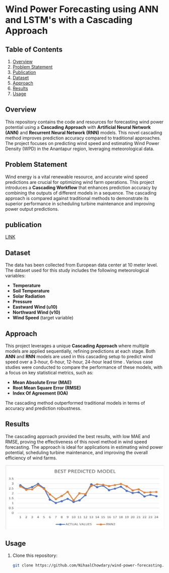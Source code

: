 
# Wind Power Forecasting using ANN and LSTM's with a Cascading Approach

## Table of Contents

1. [Overview](#overview)
2. [Problem Statement](#problem-statement)
3. [Publication](#publication)
4. [Dataset](#dataset)
5. [Approach](#approach)
6. [Results](#results)
7. [Usage](#usage)


## Overview
This repository contains the code and resources for forecasting wind power potential using a **Cascading Approach** with **Artificial Neural Network (ANN)** and **Recurrent Neural Network (RNN)** models. This novel cascading method improves prediction accuracy compared to traditional approaches. The project focuses on predicting wind speed and estimating Wind Power Density (WPD) in the Anantapur region, leveraging meteorological data.

## Problem Statement
Wind energy is a vital renewable resource, and accurate wind speed predictions are crucial for optimizing wind farm operations. This project introduces a **Cascading Workflow** that enhances prediction accuracy by combining the outputs of different models in a sequence. The cascading approach is compared against traditional methods to demonstrate its superior performance in scheduling turbine maintenance and improving power output predictions.

## publication
[LINK](https://github.com/NihaalChowdary/Wind-speed-prediction/blob/main/Chowdary_2023_J._Phys.__Conf._Ser._2471_012029.pdf)

## Dataset
The data has been collected from European data center at 10 meter level.
The dataset used for this study includes the following meteorological variables:
- **Temperature**
- **Soil Temperature**
- **Solar Radiation**
- **Pressure**
- **Eastward Wind (u10)**
- **Northward Wind (v10)**
- **Wind Speed** (target variable)

## Approach
This project leverages a unique **Cascading Approach** where multiple models are applied sequentially, refining predictions at each stage. Both **ANN** and **RNN** models are used in this cascading setup to predict wind speed over a 3-hour, 6-hour, 12-hour, 24-hour lead time . Various case studies were conducted to compare the performance of these models, with a focus on key statistical metrics, such as:
- **Mean Absolute Error (MAE)**
- **Root Mean Square Error (RMSE)**
- **Index Of Agreement (IOA)**

The cascading method outperformed traditional models in terms of accuracy and prediction robustness.

## Results
The cascading approach provided the best results, with low MAE and RMSE, proving the effectiveness of this novel method in wind speed forecasting. The approach is ideal for applications in estimating wind power potential, scheduling turbine maintenance, and improving the overall efficiency of wind farms.

![](https://github.com/NihaalChowdary/Wind-speed-prediction/blob/main/model%20forecast.png)

## Usage
1. Clone this repository:
   ```bash
   git clone https://github.com/NihaalChowdary/wind-power-forecasting.git


